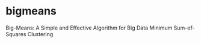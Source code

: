 # bigmeans
Big-Means: A Simple and Effective Algorithm for Big Data Minimum Sum-of-Squares Clustering
